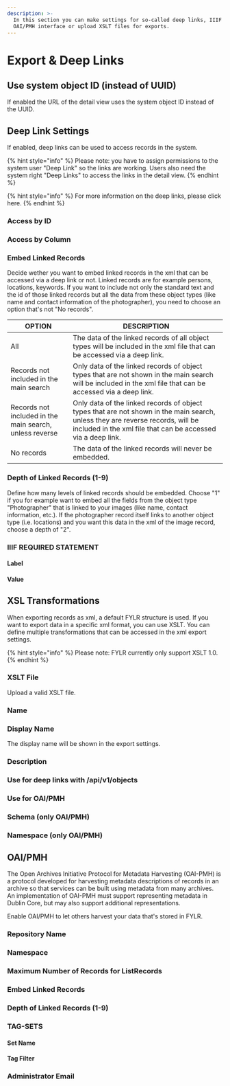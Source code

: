 ```yaml
---
description: >-
  In this section you can make settings for so-called deep links, IIIF and the
  OAI/PMH interface or upload XSLT files for exports.
---
```


# Export & Deep Links

## Use system object ID (instead of UUID)

If enabled the URL of the detail view uses the system object ID instead of the UUID.&#x20;



## Deep Link Settings

If enabled, deep links can be used to access records in the system.&#x20;

{% hint style="info" %}
Please note: you have to assign permissions to the system user "Deep Link" so the links are working. Users also need the system right "Deep Links" to access the links in the detail view.
{% endhint %}

{% hint style="info" %}
For more information on the deep links, please click here.
{% endhint %}

### Access by ID



### Access by Column



### Embed Linked Records

Decide wether you want to embed linked records in the xml that can be accessed via a deep link or not. Linked records are for example persons, locations, keywords. If you want to include not only the standard text and the id of those linked records but all the data from these object types (like name and contact information of the photographer), you need to choose an option that's not "No records".

| OPTION                                                  | DESCRIPTION                                                                                                                                                                                    |
| ------------------------------------------------------- | ---------------------------------------------------------------------------------------------------------------------------------------------------------------------------------------------- |
| All                                                     | The data of the linked records of all object types will be included in the xml file that can be accessed via a deep link.                                                                      |
| Records not included in the main search                 | Only data of the linked records of object types that are not shown in the main search will be included in the xml file that can be accessed via a deep link.                                   |
| Records not included in the main search, unless reverse | Only data of the linked records of object types that are not shown in the main search, unless they are reverse records, will be included in the xml file that can be accessed via a deep link. |
| No records                                              | The data of the linked records will never be embedded.                                                                                                                                         |



### Depth of Linked Records (1-9)

Define how many levels of linked records should be embedded. Choose "1" if you for example want to embed all the fields from the object type "Photographer" that is linked to your images (like name, contact information, etc.). If the photographer record itself links to another object type (i.e. locations) and you want this data in the xml of the image record, choose a depth of "2".



### IIIF REQUIRED STATEMENT

#### Label

#### Value



## XSL Transformations

When exporting records as xml, a default FYLR structure is used. If you want to export data in a specific xml format, you can use XSLT. You can define multiple transformations that can be accessed in the xml export settings.

{% hint style="info" %}
Please note: FYLR currently only support XSLT 1.0.
{% endhint %}

### XSLT File

Upload a valid XSLT file.

### Name



### Display Name

The display name will be shown in the export settings.

### Description

### Use for deep links with /api/v1/objects

### Use for OAI/PMH

### Schema (only OAI/PMH)

### Namespace (only OAI/PMH)



## OAI/PMH

The Open Archives Initiative Protocol for Metadata Harvesting (OAI-PMH) is a protocol developed for harvesting metadata descriptions of records in an archive so that services can be built using metadata from many archives. An implementation of OAI-PMH must support representing metadata in Dublin Core, but may also support additional representations.

Enable OAI/PMH to let others harvest your data that's stored in FYLR.

### Repository Name

### Namespace

### Maximum Number of Records for ListRecords

### Embed Linked Records

### Depth of Linked Records (1-9)

### TAG-SETS

#### Set Name

#### Tag Filter

### Administrator Email
